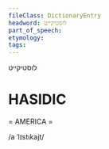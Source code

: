```yaml
---
fileClass: DictionaryEntry
headword: לוסטיקייט
part_of_speech: 
etymology: 
tags: 
---
```

לוסטיקייט

HASIDIC
=======
= AMERICA = 

/a ˈlɪstɩkajt/